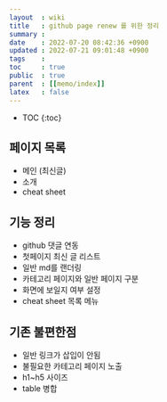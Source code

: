 ```yaml
---
layout  : wiki
title   : github page renew 를 위한 정리
summary : 
date    : 2022-07-20 08:42:36 +0900
updated : 2022-07-21 09:01:48 +0900
tags    : 
toc     : true
public  : true
parent  : [[memo/index]]
latex   : false
---
```

* TOC
{:toc}

## 페이지 목록
- 메인 (최신글)
- 소개
- cheat sheet

## 기능 정리
- github 댓글 연동
- 첫페이지 최신 글 리스트
- 일반 md를 랜더링
- 카테고리 페이지와 일반 페이지 구분
- 화면에 보일지 여부 설정
- cheat sheet 목록 메뉴
 
## 기존 불편한점
- 일반 링크가 삽입이 안됨
- 불필요한 카테고리 페이지 노출
- h1~h5 사이즈
- table 병합
